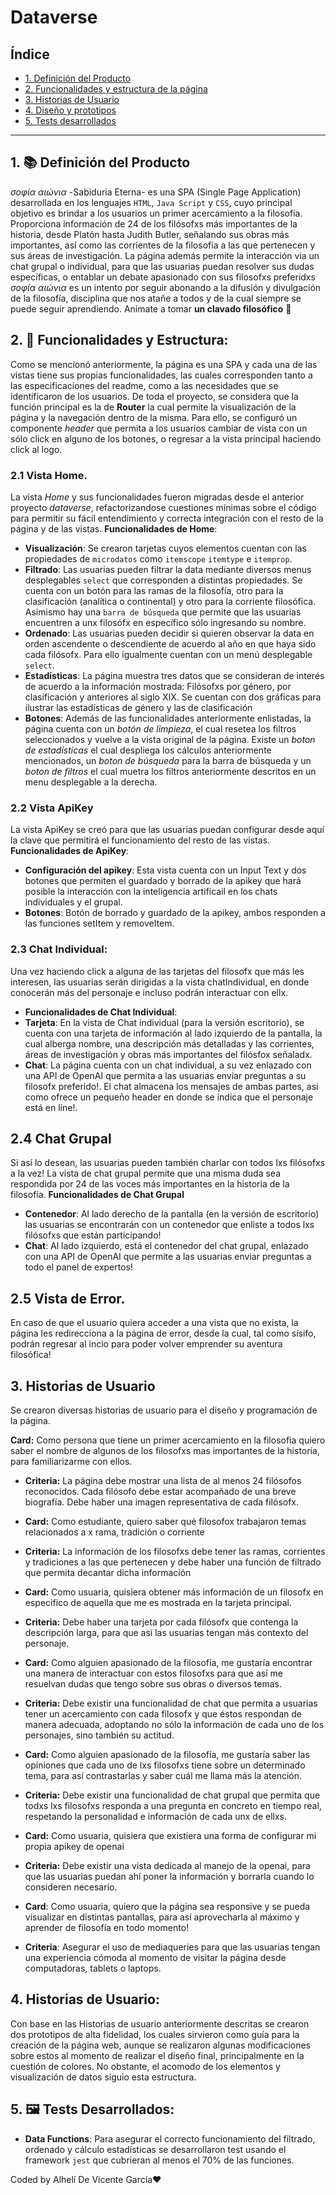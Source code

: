 # Dataverse

## Índice

* [1. Definición del Producto](#1-definicion-del-producto)
* [2. Funcionalidades y estructura de la página](#2-funcionalidades)
* [3. Historias de Usuario](#3-historias-de-usuario)
* [4. Diseño y prototipos](#4-prototipos)
* [5. Tests desarrollados](#5-tests)

***

## 1. 📚 Definición del Producto
*σοφία αιώνια* -Sabiduria Eterna- es una SPA (Single Page Application) desarrollada en los lenguajes `HTML`, `Java Script` y `CSS`, cuyo principal objetivo es brindar a los usuarios un primer acercamiento a la filosofía. 
Proporciona información de 24 de los filósofxs más importantes de la historia, desde Platón hasta Judith Butler, señalando sus obras más importantes, así como las corrientes de la filosofía a las que pertenecen y sus áreas de investigación. La página además permite la interacción via un chat grupal o individual, para que las usuarias puedan resolver sus dudas específicas, o entablar un debate apasionado con sus filosofxs preferidxs
*σοφία αιώνια* es un intento por seguir abonando a la difusión y divulgación de la filosofía, disciplina que nos atañe a todos y de la cual siempre se puede seguir aprendiendo.
Anímate a tomar __un clavado filosófico__ 🚀

## 2. 🔧 Funcionalidades y Estructura:

Como se mencionó anteriormente, la página es una SPA y cada una de las vistas tiene sus propias funcionalidades, las cuales corresponden tanto a las especificaciones del readme, como a las necesidades que se identificaron de los usuarios.
De toda el proyecto, se considera que la función principal es la de __Router__ la cual permite la visualización de la página y la navegación dentro de la misma.  Para ello, se configuró un componente *header* que permita a los usuarios cambiar de vista con un sólo click en alguno de los botones, o regresar a la vista principal haciendo click al logo.

### 2.1 Vista Home.
La vista *Home* y sus funcionalidades fueron migradas desde el anterior proyecto *dataverse*, refactorizandose cuestiones mínimas sobre el código para permitir su fácil entendimiento y correcta integración con el resto de la página y de las vistas. 
__Funcionalidades de Home__:
- __Visualización__: Se crearon tarjetas cuyos elementos cuentan con las propiedades de `microdatos` como `itemscope` `itemtype` e `itemprop`.  
- __Filtrado__: Las usuarias pueden filtrar la data mediante diversos menus desplegables `select` que corresponden a distintas propiedades. Se cuenta con un botón para las ramas de la filosofía, otro para la clasificación (analítica o continental) y otro para la corriente filosófica. Asimismo hay una `barra de búsqueda` que permite que las usuarias encuentren a unx filosófx en específico sólo ingresando su nombre.
- __Ordenado__: Las usuarias pueden decidir si quieren observar la data en orden ascendente o descendiente de acuerdo al año en que haya sido cada filósofx. Para ello igualmente cuentan con un menú desplegable `select`.
- __Estadísticas__: La página muestra tres datos que se consideran de interés de acuerdo a la información mostrada: Filósofxs por género, por clasificación y anteriores al siglo XIX. Se cuentan con dos gráficas para ilustrar las estadísticas de género y las de clasificación
- __Botones__: Además de las funcionalidades anteriormente enlistadas, la página cuenta con un *botón de limpieza*, el cual resetea los filtros seleccionados y vuelve a la vista original de la página. Existe un *boton de estadísticas* el cual despliega los cálculos anteriormente mencionados, un *boton de búsqueda* para la barra de búsqueda y un *boton de filtros* el cual muetra los filtros anteriormente descritos en un menu desplegable a la derecha.

### 2.2 Vista ApiKey
La vista ApiKey se creó para que las usuarias puedan configurar desde aquí la clave que permitirá el funcionamiento del resto de las vistas.
__Funcionalidades de ApiKey__:
- __Configuración del apikey__: Esta vista cuenta con un Input Text y dos botones que permiten el guardado y borrado de la apikey que hará posible la interacción con la inteligencia artificail en los chats individuales y el grupal.
- __Botones__: Botón de borrado y guardado de la apikey, ambos responden a las funciones setItem y removeItem.

### 2.3 Chat Individual:
Una vez haciendo click a alguna de las tarjetas del filosofx que más les interesen, las usuarias serán dirigidas a la vista chatIndividual, en donde conocerán más del personaje e incluso podrán interactuar con ellx. 
- __Funcionalidades de Chat Individual__:
- __Tarjeta__: En la vista de Chat individual (para la versión escritorio), se cuenta con una tarjeta de información al lado izquierdo de la pantalla, la cual alberga nombre, una descripción más detalladas y las corrientes, áreas de investigación y obras más importantes del filósfox señaladx.
- __Chat__: La página cuenta con un chat individual, a su vez enlazado con una API de OpenAI que permita a las usuarias enviar preguntas a su filosofx preferido!. El chat almacena los mensajes de ambas partes, asi como ofrece un pequeño header en donde se indica que el personaje está en líne!.

## 2.4 Chat Grupal
Si así lo desean, las usuarias pueden también charlar con todos lxs filósofxs a la vez! La vista de chat grupal permite que una misma duda sea respondida por 24 de las voces más importantes en la historia de la filosofía.
__Funcionalidades de Chat Grupal__
- __Contenedor__: Al lado derecho de la pantalla (en la versión de escritorio) las usuarias se encontrarán con un contenedor que enliste a todos lxs filósofxs que están participando!
- __Chat__: Al lado izquierdo, está el contenedor del chat grupal, enlazado con una API de OpenAI que permite a las usuarias enviar preguntas a todo el panel de expertos!

## 2.5 Vista de Error.
En caso de que el usuario quiera acceder a una vista que no exista, la página les redirecciona a la página de error, desde la cual, tal como sísifo, podrán regresar al incio para poder volver emprender su aventura filosófica!

## 3. Historias de Usuario
Se crearon diversas historias de usuario para el diseño y programación de la página.

 **Card:** Como persona que tiene un primer acercamiento en la filosofia quiero saber el nombre de algunos de los filosofxs mas importantes de la historia, para familiarizarme con ellos.
- **Criteria:** La página debe mostrar una lista de al menos 24 filósofos reconocidos.
Cada filósofo debe estar acompañado de una breve biografía.
Debe haber una imagen representativa de cada filósofx.

- **Card:** Como estudiante, quiero saber qué filosofox trabajaron temas relacionados a x rama, tradición o corriente
- **Criteria:** La información de los filosofxs debe tener las ramas, corrientes y tradiciones a las que pertenecen y debe haber una función de filtrado que permita decantar dicha información

- **Card:** Como usuaria, quisiera obtener más información de un filosofx en especifico de aquella que me es mostrada en la tarjeta principal.
- **Criteria:** Debe haber una tarjeta por cada filósofx que contenga la descripción larga, para que así las usuarias tengan más contexto del personaje.

- **Card:** Como alguien apasionado de la filosofía, me gustaría encontrar una manera de interactuar con estos filosofxs para que así me resuelvan dudas que tengo sobre sus obras o diversos temas.
- **Criteria:** Debe existir una funcionalidad de chat que permita a usuarias tener un acercamiento con cada filosofx y que éstos respondan de manera adecuada, adoptando no sólo la información de cada uno de los personajes, sino también su actitud.

- **Card:** Como alguien apasionado de la filosofía, me gustaría saber las opiniones que cada uno de lxs filosofxs tiene sobre un determinado tema, para así contrastarlas y saber cuál me llama más la atención.
- **Criteria:** Debe existir una funcionalidad de chat grupal que permita que todxs lxs filosofxs responda a una pregunta en concreto en tiempo real, respetando la personalidad e información de cada unx de ellxs.

- **Card:** Como usuaria, quisiera que existiera una forma de configurar mi propia apikey de openai
- **Criteria:** Debe existir una vista dedicada al manejo de la openai, para que las usuarias puedan ahí poner la información y borrarla cuando lo consideren necesario. 

- **Card**: Como usuaria, quiero que la página sea responsive y se pueda visualizar en distintas pantallas, para así aprovecharla al máximo y aprender de filosofía en todo momento!
- **Criteria**: Asegurar el uso de mediaqueries para que las usuarias tengan una experiencia cómoda al momento de visitar la página desde computadoras, tablets o laptops.

## 4. Historias de Usuario:
Con base en las Historias de usuario anteriormente descritas se crearon dos prototipos de alta fidelidad, los cuales sirvieron como guía para la creación de la página web, aunque se realizaron algunas modificaciones sobre estos al momento de realizar el diseño final, principalmente en la cuestión de colores. No obstante, el acomodo de los elementos y visualización de datos siguio esta estructura.


## 5. 🖼️ Tests Desarrollados:
- __Data Functions__: Para asegurar el correcto funcionamiento del filtrado, ordenado y cálculo estadísticas se desarrollaron test usando el framework `jest` que cubrieran al menos el 70% de las funciones.

Coded by Alhelí De Vicente García❤️
